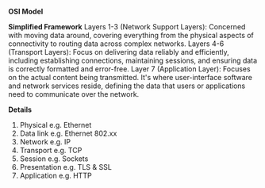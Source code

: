 **OSI Model**

**Simplified Framework**
Layers 1-3 (Network Support Layers): Concerned with moving data around, covering everything from the physical aspects of connectivity to routing data across complex networks.
Layers 4-6 (Transport Layers): Focus on delivering data reliably and efficiently, including establishing connections, maintaining sessions, and ensuring data is correctly formatted and error-free.
Layer 7 (Application Layer): Focuses on the actual content being transmitted. It's where user-interface software and network services reside, defining the data that users or applications need to communicate over the network.

**Details**
1. Physical e.g. Ethernet
2. Data link e.g. Ethernet 802.xx
3. Network e.g. IP
4. Transport e.g. TCP
5. Session e.g. Sockets
6. Presentation e.g. TLS & SSL
7. Application e.g. HTTP